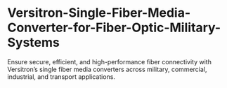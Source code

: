 # Versitron-Single-Fiber-Media-Converter-for-Fiber-Optic-Military-Systems
Ensure secure, efficient, and high-performance fiber connectivity with Versitron’s single fiber media converters across military, commercial, industrial, and transport applications.

